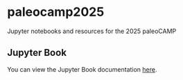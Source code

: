# paleocamp2025
Jupyter notebooks and resources for the 2025 paleoCAMP

## Jupyter Book
You can view the Jupyter Book documentation [here](https://jiang-zhu.github.io/paleocamp2025/).